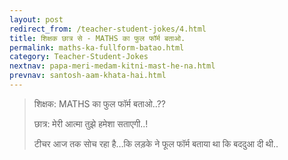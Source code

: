 ```yaml
---
layout: post
redirect_from: /teacher-student-jokes/4.html
title: शिक्षक छात्र से - MATHS का फुल फॉर्म बताओ.
permalink: maths-ka-fullform-batao.html
category: Teacher-Student-Jokes
nextnav: papa-meri-medam-kitni-mast-he-na.html
prevnav: santosh-aam-khata-hai.html
---
```

> शिक्षक: MATHS का फुल फॉर्म बताओ..??
> 
> छात्र: मेरी आत्मा तुझे हमेशा सताएगी..!
> 
> टीचर आज तक सोच रहा है…कि लड़के ने फूल फॉर्म बताया था कि बददुआ दी थी..